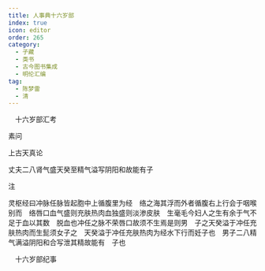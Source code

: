 ```yaml
---
title: 人事典十六岁部
index: true
icon: editor
order: 265
category:
  - 子藏
  - 类书
  - 古今图书集成
  - 明伦汇编
tag:
  - 陈梦雷
  - 清
---
```


　十六岁部汇考  

素问  

上古天真论  

丈夫二八肾气盛天癸至精气溢写阴阳和故能有子  

注  

灵枢经曰冲脉任脉皆起胞中上循腹里为经　络之海其浮而外者循腹右上行会于咽喉别而　络唇口血气盛则充肤热肉血独盛则淡渗皮肤　生毫毛今妇人之生有余于气不足于血以其数　脱血也冲任之脉不荣唇口故须不生焉是则男　子之天癸溢于冲任充肤热肉而生髭须女子之　天癸溢于冲任充肤热肉为经水下行而妊子也　男子二八精气满溢阴阳和合写泄其精故能有　子也  

　十六岁部纪事  
